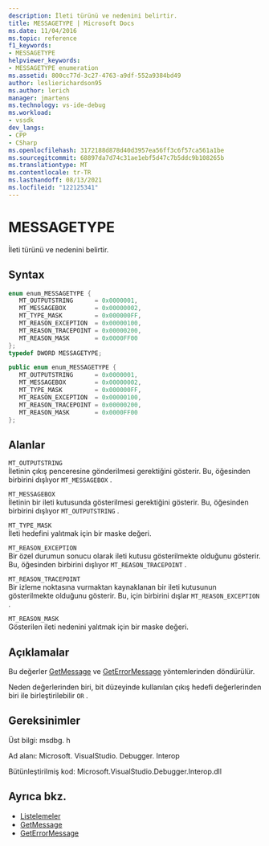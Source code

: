 ```yaml
---
description: İleti türünü ve nedenini belirtir.
title: MESSAGETYPE | Microsoft Docs
ms.date: 11/04/2016
ms.topic: reference
f1_keywords:
- MESSAGETYPE
helpviewer_keywords:
- MESSAGETYPE enumeration
ms.assetid: 800cc77d-3c27-4763-a9df-552a9384bd49
author: leslierichardson95
ms.author: lerich
manager: jmartens
ms.technology: vs-ide-debug
ms.workload:
- vssdk
dev_langs:
- CPP
- CSharp
ms.openlocfilehash: 3172188d878d40d3957ea56ff3c6f57ca561a1be
ms.sourcegitcommit: 68897da7d74c31ae1ebf5d47c7b5ddc9b108265b
ms.translationtype: MT
ms.contentlocale: tr-TR
ms.lasthandoff: 08/13/2021
ms.locfileid: "122125341"
---
```

# <a name="messagetype"></a>MESSAGETYPE
İleti türünü ve nedenini belirtir.

## <a name="syntax"></a>Syntax

```cpp
enum enum_MESSAGETYPE { 
   MT_OUTPUTSTRING      = 0x0000001,
   MT_MESSAGEBOX        = 0x00000002,
   MT_TYPE_MASK         = 0x000000FF,
   MT_REASON_EXCEPTION  = 0x00000100,
   MT_REASON_TRACEPOINT = 0x00000200,
   MT_REASON_MASK       = 0x0000FF00
};
typedef DWORD MESSAGETYPE;
```

```csharp
public enum enum_MESSAGETYPE { 
   MT_OUTPUTSTRING      = 0x0000001,
   MT_MESSAGEBOX        = 0x00000002,
   MT_TYPE_MASK         = 0x000000FF,
   MT_REASON_EXCEPTION  = 0x00000100,
   MT_REASON_TRACEPOINT = 0x00000200,
   MT_REASON_MASK       = 0x0000FF00
};
```

## <a name="fields"></a>Alanlar
 `MT_OUTPUTSTRING`\
 İletinin çıkış penceresine gönderilmesi gerektiğini gösterir. Bu, öğesinden birbirini dışlıyor `MT_MESSAGEBOX` .

 `MT_MESSAGEBOX`\
 İletinin bir ileti kutusunda gösterilmesi gerektiğini gösterir. Bu, öğesinden birbirini dışlıyor `MT_OUTPUTSTRING` .

 `MT_TYPE_MASK`\
 İleti hedefini yalıtmak için bir maske değeri.

 `MT_REASON_EXCEPTION`\
 Bir özel durumun sonucu olarak ileti kutusu gösterilmekte olduğunu gösterir. Bu, öğesinden birbirini dışlıyor `MT_REASON_TRACEPOINT` .

 `MT_REASON_TRACEPOINT`\
 Bir izleme noktasına vurmaktan kaynaklanan bir ileti kutusunun gösterilmekte olduğunu gösterir. Bu, için birbirini dışlar `MT_REASON_EXCEPTION` .

 `MT_REASON_MASK`\
 Gösterilen ileti nedenini yalıtmak için bir maske değeri.

## <a name="remarks"></a>Açıklamalar
 Bu değerler [GetMessage](../../../extensibility/debugger/reference/idebugmessageevent2-getmessage.md) ve [GetErrorMessage](../../../extensibility/debugger/reference/idebugerrorevent2-geterrormessage.md) yöntemlerinden döndürülür.

 Neden değerlerinden biri, bit düzeyinde kullanılan çıkış hedefi değerlerinden biri ile birleştirilebilir `OR` .

## <a name="requirements"></a>Gereksinimler
 Üst bilgi: msdbg. h

 Ad alanı: Microsoft. VisualStudio. Debugger. Interop

 Bütünleştirilmiş kod: Microsoft.VisualStudio.Debugger.Interop.dll

## <a name="see-also"></a>Ayrıca bkz.
- [Listelemeler](../../../extensibility/debugger/reference/enumerations-visual-studio-debugging.md)
- [GetMessage](../../../extensibility/debugger/reference/idebugmessageevent2-getmessage.md)
- [GetErrorMessage](../../../extensibility/debugger/reference/idebugerrorevent2-geterrormessage.md)
